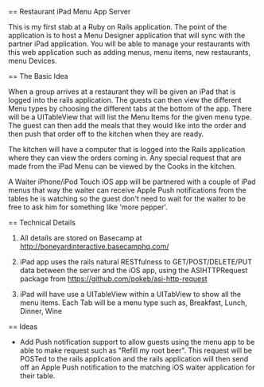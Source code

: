 == Restaurant iPad Menu App Server

This is my first stab at a Ruby on Rails application. The point of the application is to host a Menu Designer application that will sync with the partner iPad application. You will be able to manage your restaurants with this web application such as adding menus, menu items, new restaurants, menu Devices. 


== The Basic Idea

When a group arrives at a restaurant they will be given an iPad that is logged into the rails application. The guests can then view the different Menu types by choosing the different tabs at the bottom of the app. There will be a UITableView that will list the Menu Items for the given menu type. The guest can then add the meals that they would like into the order and then push that order off to the kitchen when they are ready. 

The kitchen will have a computer that is logged into the Rails application where they can view the orders coming in. Any special request that are made from the iPad Menu can be viewed by the Cooks in the kitchen.

A Waiter iPhone/iPod Touch iOS app will be partnered with a couple of iPad menus that way the waiter can receive Apple Push notifications from the tables he is watching so the guest don't need to wait for the waiter to be free to ask him for something like 'more pepper'. 



== Technical Details

1. All details are stored on Basecamp at http://boneyardinteractive.basecamphq.com/

2. iPad app uses the rails natural RESTfulness to GET/POST/DELETE/PUT data between the server and the iOS app, using the ASIHTTPRequest package from https://github.com/pokeb/asi-http-request

3. iPad will have use a UITableView within a UITabView to show all the menu items. Each Tab will be a menu type such as, Breakfast, Lunch, Dinner, Wine


== Ideas

* Add Push notification support to allow guests using the menu app to be able to make request such as "Refill my root beer". This request will be POSTed to the rails application and the rails application will then send off an Apple Push notification to the matching iOS waiter application for their table. 
